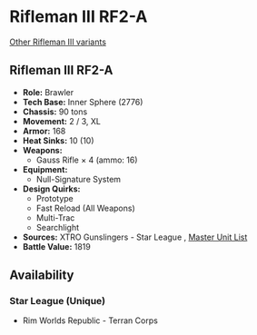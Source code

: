 # Rifleman III RF2-A 

[Other Rifleman III variants](../rifleman_iii.md) 

## Rifleman III RF2-A 

- **Role:** Brawler 
- **Tech Base:** Inner Sphere (2776) 
- **Chassis:** 90 tons 
- **Movement:** 2 / 3, XL 
- **Armor:** 168 
- **Heat Sinks:** 10 (10) 
- **Weapons:** 
  - Gauss Rifle × 4 (ammo: 16) 
- **Equipment:** 
  - Null-Signature System 
- **Design Quirks:** 
  - Prototype 
  - Fast Reload (All Weapons) 
  - Multi-Trac 
  - Searchlight 
- **Sources:** XTRO Gunslingers - Star League , [Master Unit List](http://masterunitlist.info/Unit/Details/7323) 
- **Battle Value:** 1819 

## Availability 

### Star League (Unique) 

- Rim Worlds Republic - Terran Corps 

